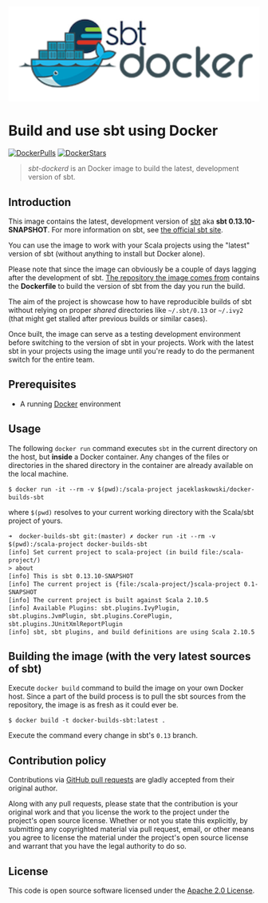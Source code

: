 ![sbt-dockerd](sbt-dockerd.png)

# Build and use sbt using Docker

[![DockerPulls](https://img.shields.io/docker/pulls/jaceklaskowski/docker-builds-sbt.svg)](https://hub.docker.com/r/jaceklaskowski/docker-builds-sbt/) [![DockerStars](https://img.shields.io/docker/stars/jaceklaskowski/docker-builds-sbt.svg)](https://hub.docker.com/r/jaceklaskowski/docker-builds-sbt/)

> *sbt-dockerd* is an Docker image to build the latest, development version of sbt.

## Introduction

This image contains the latest, development version of [sbt](http://www.scala-sbt.org/) aka **sbt 0.13.10-SNAPSHOT**. For more information on sbt, see [the official sbt site](http://www.scala-sbt.org/).

You can use the image to work with your Scala projects using the "latest" version of sbt (without anything to install but Docker alone).

Please note that since the image can obviously be a couple of days lagging after the development of sbt. [The repository the image comes from](https://github.com/jaceklaskowski/docker-builds-sbt) contains the **Dockerfile** to build the version of sbt from the day you run the build.

The aim of the project is showcase how to have reproducible builds of sbt without relying on proper *shared* directories like `~/.sbt/0.13` or `~/.ivy2` (that might get stalled after previous builds or similar cases).

Once built, the image can serve as a testing development environment before switching to the version of sbt in your projects. Work with the latest sbt in your projects using the image until you're ready to do the permanent switch for the entire team.

## Prerequisites

  - A running [Docker](https://www.docker.com/) environment

## Usage

The following `docker run` command executes `sbt` in the current directory on the host, but **inside** a Docker container. Any changes of the files or directories in the shared directory in the container are already available on the local machine.

    $ docker run -it --rm -v $(pwd):/scala-project jaceklaskowski/docker-builds-sbt

where `$(pwd)` resolves to your current working directory with the Scala/sbt project of yours.

    ➜  docker-builds-sbt git:(master) ✗ docker run -it --rm -v $(pwd):/scala-project docker-builds-sbt
    [info] Set current project to scala-project (in build file:/scala-project/)
    > about
    [info] This is sbt 0.13.10-SNAPSHOT
    [info] The current project is {file:/scala-project/}scala-project 0.1-SNAPSHOT
    [info] The current project is built against Scala 2.10.5
    [info] Available Plugins: sbt.plugins.IvyPlugin, sbt.plugins.JvmPlugin, sbt.plugins.CorePlugin, sbt.plugins.JUnitXmlReportPlugin
    [info] sbt, sbt plugins, and build definitions are using Scala 2.10.5

## Building the image (with the very latest sources of sbt)

Execute `docker build` command to build the image on your own Docker host. Since a part of the build process is to pull the sbt sources from the repository, the image is as fresh as it could ever be.

    $ docker build -t docker-builds-sbt:latest .

Execute the command every change in sbt's `0.13` branch.

## Contribution policy

Contributions via [GitHub pull requests](https://github.com/jaceklaskowski/docker-builds-sbt/pulls) are gladly accepted from their original author.

Along with any pull requests, please state that the contribution is your original work and that you license the work to the project under the project's open source license. Whether or not you state this explicitly, by submitting any copyrighted material via pull request, email, or other means you agree to license the material under the project's open source license and warrant that you have the legal authority to do so.

## License

This code is open source software licensed under the [Apache 2.0 License](http://www.apache.org/licenses/LICENSE-2.0.html).
